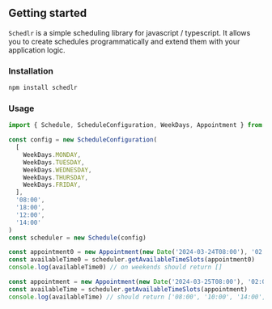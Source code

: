 ## Getting started

`Schedlr` is a simple scheduling library for javascript / typescript. It allows you to create schedules programmatically and extend them with your application logic.

### Installation

```bash
npm install schedlr
```

### Usage

```typescript
import { Schedule, ScheduleConfiguration, WeekDays, Appointment } from 'schedlr';

const config = new ScheduleConfiguration(
  [
    WeekDays.MONDAY,
    WeekDays.TUESDAY,
    WeekDays.WEDNESDAY,
    WeekDays.THURSDAY,
    WeekDays.FRIDAY,
  ],
  '08:00',
  '18:00',
  '12:00',
  '14:00'
)
const scheduler = new Schedule(config)

const appointment0 = new Appointment(new Date('2024-03-24T08:00'), '02:00')
const availableTime0 = scheduler.getAvailableTimeSlots(appointment0)
console.log(availableTime0) // on weekends should return []

const appointment = new Appointment(new Date('2024-03-25T08:00'), '02:00')
const availableTime = scheduler.getAvailableTimeSlots(appointment)
console.log(availableTime) // should return ['08:00', '10:00', '14:00', '16:00']
```
